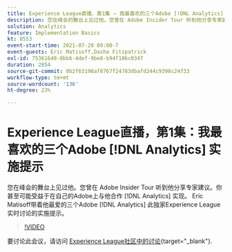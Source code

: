 ```yaml
---
title: Experience League直播，第1集 — 我最喜欢的三个Adobe [!DNL Analytics] 实施提示
description: 您在峰会的舞台上见过他。您曾在 Adobe Insider Tour 听到他分享专家建议。你甚至可能受益于在自己的Adobe上与他合作 [!DNL Analytics] 实现。 Eric Matisoff带着他最爱的三个Adobe [!DNL Analytics] 此独家Experience League实时讨论的实施提示。
solution: Analytics
feature: Implementation Basics
kt: 8553
event-start-time: 2021-07-29 09:00-7
event-guests: Eric Matisoff,Dasha Fitzpatrick
exl-id: 75361648-8bb6-4def-9be8-b94f106c0347
duration: 2854
source-git-commit: 0b2f63198af8767f24783dbafd244c9398c24f33
workflow-type: tm+mt
source-wordcount: '136'
ht-degree: 23%

---
```


# Experience League直播，第1集：我最喜欢的三个Adobe [!DNL Analytics] 实施提示

您在峰会的舞台上见过他。您曾在 Adobe Insider Tour 听到他分享专家建议。你甚至可能受益于在自己的Adobe上与他合作 [!DNL Analytics] 实现。 Eric Matisoff带着他最爱的三个Adobe [!DNL Analytics] 此独家Experience League实时讨论的实施提示。

>[!VIDEO](https://video.tv.adobe.com/v/335921/?quality=12&learn=on)

要讨论此会议，请访问 [Experience League社区中的讨论](https://experienceleaguecommunities.adobe.com/t5/adobe-analytics-discussions/questions-and-discussion-for-experience-league-live-ep-1-my/td-p/419498){target="_blank"}.

